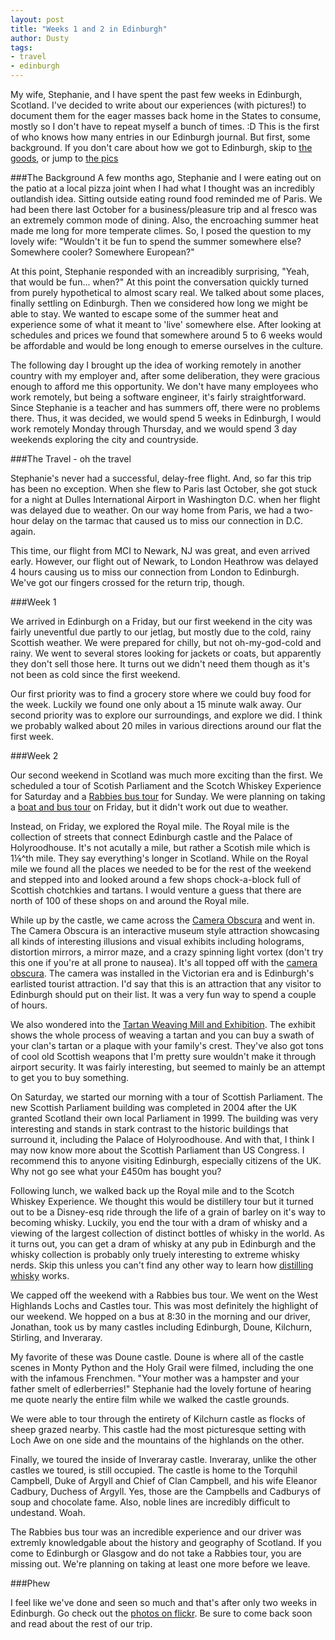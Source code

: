 ```yaml
---
layout: post
title: "Weeks 1 and 2 in Edinburgh"
author: Dusty
tags:
- travel
- edinburgh
---
```


My wife, Stephanie, and I have spent the past few weeks in Edinburgh, Scotland. I've decided to write about our experiences (with pictures!) to document them for the eager masses back home in the States to consume, mostly so I don't have to repeat myself a bunch of times. :D This is the first of who knows how many entries in our Edinburgh journal. But first, some background. If you don't care about how we got to Edinburgh, skip to [the goods](#week1), or jump to [the pics][1]

###The Background
A few months ago, Stephanie and I were eating out on the patio at a local pizza joint when I had what I thought was an incredibly outlandish idea. Sitting outside eating round food reminded me of Paris. We had been there last October for a business/pleasure trip and al fresco was an extremely common mode of dining. Also, the encroaching summer heat made me long for more temperate climes. So, I posed the question to my lovely wife: "Wouldn't it be fun to spend the summer somewhere else? Somewhere cooler? Somewhere European?"

At this point, Stephanie responded with an increadibly surprising, "Yeah, that would be fun... when?" At this point the conversation quickly turned from purely hypothetical to almost scary real. We talked about some places, finally settling on Edinburgh. Then we considered how long we might be able to stay. We wanted to escape some of the summer heat and experience some of what it meant to 'live' somewhere else. After looking at schedules and prices we found that somewhere around 5 to 6 weeks would be affordable and would be long enough to emerse ourselves in the culture.

The following day I brought up the idea of working remotely in another country with my employer and, after some deliberation, they were gracious enough to afford me this opportunity. We don't have many employees who work remotely, but being a software engineer, it's fairly straightforward. Since Stephanie is a teacher and has summers off, there were no problems there. Thus, it was decided, we would spend 5 weeks in Edinburgh, I would work remotely Monday through Thursday, and we would spend 3 day weekends exploring the city and countryside.

###The Travel - oh the travel

Stephanie's never had a successful, delay-free flight. And, so far this trip has been no exception. When she flew to Paris last October, she got stuck for a night at Dulles International Airport in Washington D.C. when her flight was delayed due to weather. On our way home from Paris, we had a two-hour delay on the tarmac that caused us to miss our connection in D.C. again. 

This time, our flight from MCI to Newark, NJ was great, and even arrived early. However, our flight out of Newark, to London Heathrow was delayed 4 hours causing us to miss our connection from London to Edinburgh. We've got our fingers crossed for the return trip, though.

###<a id="week1"></a>Week 1

We arrived in Edinburgh on a Friday, but our first weekend in the city was fairly uneventful due partly to our jetlag, but mostly due to the cold, rainy Scottish weather. We were prepared for chilly, but not oh-my-god-cold and rainy. We went to several stores looking for jackets or coats, but apparently they don't sell those here. It turns out we didn't need them though as it's not been as cold since the first weekend.

Our first priority was to find a grocery store where we could buy food for the week. Luckily we found one only about a 15 minute walk away. Our second priority was to explore our surroundings, and explore we did. I think we probably walked about 20 miles in various directions around our flat the first week.

###Week 2

Our second weekend in Scotland was much more exciting than the first. We scheduled a tour of Scotish Parliament and the Scotch Whiskey Experience for Saturday and a [Rabbies bus tour](http://www.rabbies.com/index.asp?lng=en) for Sunday. We were planning on taking a [boat and bus tour](http://www.edinburghtour.com/) on Friday, but it didn't work out due to weather.

Instead, on Friday, we explored the Royal mile. The Royal mile is the collection of streets that connect Edinburgh castle and the Palace of Holyroodhouse. It's not acutally a mile, but rather a Scotish mile which is 1⅛^th mile. They say everything's longer in Scotland. While on the Royal mile we found all the places we needed to be for the rest of the weekend and stepped into and looked around a few shops chock-a-block full of Scottish chotchkies and tartans. I would venture a guess that there are north of 100 of these shops on and around the Royal mile.

While up by the castle, we came across the [Camera Obscura](http://www.camera-obscura.co.uk/) and went in. The Camera Obscura is an interactive museum style attraction showcasing all kinds of interesting illusions and visual exhibits including holograms, distortion mirrors, a mirror maze, and a crazy spinning light vortex (don't try this one if you're at all prone to nausea). It's all topped off with the [camera obscura](http://en.wikipedia.org/wiki/Camera_obscura). The camera was installed in the Victorian era and is Edinburgh's earlisted tourist attraction. I'd say that this is an attraction that any visitor to Edinburgh should put on their list. It was a very fun way to spend a couple of hours.

We also wondered into the [Tartan Weaving Mill and Exhibition](http://www.edinburgh-royalmile.com/interest/tartanweavingmill.html). The exhibit shows the whole process of weaving a tartan and you can buy a swath of your clan's tartan or a plaque with your family's crest. They've also got tons of cool old Scottish weapons that I'm pretty sure wouldn't make it through airport security. It was fairly interesting, but seemed to mainly be an attempt to get you to buy something.

On Saturday, we started our morning with a tour of Scottish Parliament. The new Scottish Parliament building was completed in 2004 after the UK granted Scotland their own local Parliament in 1999. The building was very interesting and stands in stark contrast to the historic buildings that surround it, including the Palace of Holyroodhouse. And with that, I think I may now know more about the Scottish Parliament than US Congress. I recommend this to anyone visiting Edinburgh, especially citizens of the UK. Why not go see what your £450m has bought you?

Following lunch, we walked back up the Royal mile and to the Scotch Whiskey Experience. We thought this would be distillery tour but it turned out to be a Disney-esq ride through the life of a grain of barley on it's way to becoming whisky. Luckily, you end the tour with a dram of whisky and a viewing of the largest collection of distinct bottles of whisky in the world. As it turns out, you can get a dram of whisky at any pub in Edinburgh and the whisky collection is probably only truely interesting to extreme whisky nerds. Skip this unless you can't find any other way to learn how [distilling whisky](http://en.wikipedia.org/wiki/Whisky) works.

We capped off the weekend with a Rabbies bus tour. We went on the West Highlands Lochs and Castles tour. This was most definitely the highlight of our weekend. We hopped on a bus at 8:30 in the morning and our driver, Jonathan, took us by many castles including Edinburgh, Doune, Kilchurn, Stirling, and Inveraray.

My favorite of these was Doune castle. Doune is where all of the castle scenes in Monty Python and the Holy Grail were filmed, including the one with the infamous Frenchmen. "Your mother was a hampster and your father smelt of edlerberries!" Stephanie had the lovely fortune of hearing me quote nearly the entire film while we walked the castle grounds.

We were able to tour through the entirety of Kilchurn castle as flocks of sheep grazed nearby. This castle had the most picturesque setting with Loch Awe on one side and the mountains of the highlands on the other.

Finally, we toured the inside of Inveraray castle. Inveraray, unlike the other castles we toured, is still occupied. The castle is home to the Torquhil Campbell, Duke of Argyll and Chief of Clan Campbell, and his wife Eleanor Cadbury, Duchess of Argyll. Yes, those are the Campbells and Cadburys of soup and chocolate fame. Also, noble lines are incredibly difficult to undestand. Woah.

The Rabbies bus tour was an incredible experience and our driver was extremly knowledgable about the history and geography of Scotland. If you come to Edinburgh or Glasgow and do not take a Rabbies tour, you are missing out. We're planning on taking at least one more before we leave.

###Phew

I feel like we've done and seen so much and that's after only two weeks in Edinburgh. Go check out the [photos on flickr][1]. Be sure to come back soon and read about the rest of our trip.

[1]: http://www.flickr.com/photos/82129443@N04/sets/72157630469860344/with/7523311190/
